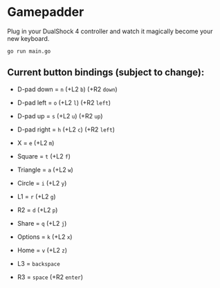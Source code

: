 # Gamepadder

Plug in your DualShock 4 controller and watch it magically become your new keyboard.

`go run main.go`

## Current button bindings (subject to change):
- D-pad down = `n` (+L2 `b`) (+R2 `down`)
- D-pad left = `o` (+L2 `l`) (+R2 `left`)
- D-pad up = `s` (+L2 `u`) (+R2 `up`)
- D-pad right = `h` (+L2 `c`) (+R2 `left`)

- X = `e` (+L2 `m`)
- Square = `t` (+L2 `f`)
- Triangle = `a` (+L2 `w`)
- Circle = `i` (+L2 `y`)

- L1 = `r` (+L2 `g`)
- R2 = `d` (+L2 `p`)
- Share = `q` (+L2 `j`)
- Options = `k` (+L2 `x`)
- Home = `v` (+L2 `z`)

- L3 = `backspace`
- R3 = `space` (+R2 `enter`)
